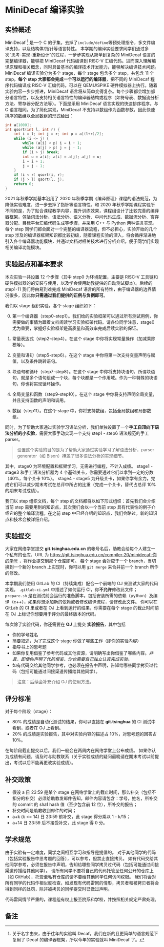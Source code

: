 # MiniDecaf 编译实验

## 实验概述
MiniDecaf [^1] 是一个 C 的子集，去掉了`include/define`等预处理指令，多文件编译支持，以及结构体/指针等语言特性。 本学期的编译实验要求同学们通过多次“思考-实现-重新设计”的过程，一步步实现从简单到复杂的 MiniDecaf 语言的完整编译器，能够把 MiniDecaf 代码编译到 RISC-V 汇编代码。进而深入理解编译原理和相关概念，同时具备基本的编译技术开发能力，能够解决编译技术问题。MiniDecaf 编译实验分为多个 stage，每个 stage 包含多个 step，共包含 11 个 step。**每个 step 大家都会完成一个可以运行的编译器**，把不同的 MiniDecaf 程序代码编译成 RISC-V 汇编代码，可以在 QEMU/SPIKE 硬件模拟器上执行。随着实验内容一步步推进，MiniDecaf 语言将从简单变得复杂。每个步骤都会增加部分语言特性，以及支持相关语言特性的编译器结构或程序（如符号表、数据流分析方法、寄存器分配方法等）。下面是采用 MiniDecaf 语言实现的快速排序程序，与 C 语言相同。为了简化实现，MiniDecaf 不支持以数组作为函数参数，因此快速排序的数组以全局数组的形式给出：

```c
int a[1000];
int qsort(int l, int r) {
    int i = l; int j = r; int p = a[(l+r)/2];
    while (i <= j) {
        while (a[i] < p) i = i + 1;        
        while (a[j] > p) j = j - 1;        
        if (i > j) break;        
        int u = a[i]; a[i] = a[j]; a[j] = u;        
        i = i + 1;        
        j = j - 1;    
    }    
    if (i < r) qsort(i, r);    
    if (j > l) qsort(l, j);    
    return 0;
}
```

2021 年秋季学期基本沿用了 2020 年秋季学期《编译原理》课程的语法规范，为降低实验难度，进一步去掉了指针等语言特性。和 2020 年秋季学期课程实验所不同的是，为了贴合课程教学内容，提升训练效果，课程组设计了比较完善的编译器框架，包括词法分析、语法分析、语义分析、中间代码生成、数据流分析、寄存器分配、目标平台汇编代码生成等步骤，并采用 C++ 与 Python 两种语言实现。每个 step 同学们都会面对一个完整的编译器流程，但不必担心，实验开始的几个 step 涉及的编译器框架知识都比较初级，随着课程实验的深入，将会循序渐进地引入各个编译器功能模块，并通过文档对相关技术进行分析介绍，便于同学们实现相关编译功能模块。

## 实验起点和基本要求

本次实验一共设置 12 个步骤（其中 step0 为环境配置，主要是 RISC-V 工具链和硬件模拟器的的安装与使用，以及学会使用助教提供的自动测试脚本）。后续的 step1-11 我们将由易到难完成 MiniDecaf 语言的所有特性，由于编译器的边界情况很多，因此你**只需通过我们提供的正例与负例即可**。

我们以 stage 组织实验，各个 stage 组织如下：

0. 第一个编译器（step0-step1）。我们给的实验框架可以通过所有测试用例，你需要做的事情为跟着文档阅读学习实验框架代码。请各位同学注意，stage0 尤为重要，掌握好实验框架是高质量和高效率完成后续实验的保证。

1. 常量表达式（step2-step4）。在这个 stage 中你将实现常量操作（加减乘除模等）。

2. 变量和语句（step5-step6）。在这个 stage 中你将第一次支持变量声明与赋值，以及条件跳转语句。

3. 块语句和循环（step7-step8）。在这个 stage 中你将支持块语句，所谓块语句，就是多个语句组成一个块，每个块都是一个作用域。作为一种特殊的块语句，你也将实现循环操作。

4. 全局变量和函数（step9-step10）。在这个 stage 中你将支持声明全局变量，并且支持函数的声明和调用。

5. 数组（step11）。在这个 stage 中，你将支持数组，包括全局数组和局部数组。

同时，为了帮助大家通过实验学习语法分析，我们单独设置了一个**手工自顶向下语法分析的小实验**，需要大家手动实现一个支持 step1 - step6 语法规范的手工 parser。

> 设置这个实验的目的是为了帮助大家通过实验学习了解语法分析，parser generator（如 Bison）掩盖了很多语法分析的实现细节。

其中，stage0 为环境配置和框架学习，无需进行编程，不计入成绩。
stage1 - stage3 和手工语法分析器为 4 个基础关卡，你需要通过它们以拿到一定的分数（40%，每个关卡 10%）。
stage4 - stage5 为升级关卡，如果你学有余力，完成它们可以减少期末考试在总评中所占的比重（完成一个关卡，替代占总评 10% 的期末考试成绩）。

我们以 step 组织文档，每个 step 的文档都将以如下形式组织：首先我们会介绍当前 step 需要用到的知识点，其次我们会以一个当前 step 具有代表性的例子介绍它的整个编译流程。在之前 step 中已经介绍的知识点，我们会略过，新的知识点和技术会被详细介绍。

## 实验提交

大家在网络学堂提交 **git.tsinghua.edu.cn** 的帐号名后，助教会给每个人建立一个私有的仓库，URL 为 https://git.tsinghua.edu.cn/compiler-20/minidecaf-你的学号 ，将作业提交到那个仓库即可。
每个 stage 会对应于一个 branch，当切换到一个新的 branch 上实现时，你可以用 `git merge` 来合并前一个 branch 所作的修改。

本学期我们使用 GitLab 的 CI（持续集成）配合一个前端的 OJ 来测试大家的代码实现。
`.gitlab-ci.yml` 中描述了如何运行 CI，你**不允许**修改此文件；
`prepare.sh` 是在测试前会运行的准备脚本，包括安装所需的依赖（python）及编译（c++），如果你想添加新的依赖或者修改编译流程，请修改此文件。
你可以在 GitLab 的 CI 里或者在 OJ 上看到运行的结果，你需要在每个 stage 的截止时间前在 OJ 上标记你想要用于评分的最终版本的代码。

每次除了实验代码，你还需要在 **OJ** 上提交 **实验报告**，其中包括
* 你的学号姓名
* 简要叙述，为了完成这个 stage 你做了哪些工作（即你的实验内容）
* 指导书上的思考题
* 如果你复用借鉴了参考代码或其他资源，请明确写出你借鉴了哪些内容。*并且，即使你声明了代码借鉴，你也需要自己独立认真完成实验。*
* 如有代码交给其他同学参考，也必须在报告中声明，告知给哪些同学拷贝过代码（包括可能通过间接渠道传播给其他同学）。

> 注意：后续会补充介绍 OJ 的使用方法。

## 评分标准

对于每个阶段（stage）：
* 80% 的成绩是自动化测试的结果，你可以直接在 **git.tsinghua** 的 CI 测试中看到，或者在 OJ 上看到。
* 20% 的成绩是实验报告，其中对实验内容的描述占 10%，对思考题的回答占 10%。

在每阶段截止提交以后，我们一般会在两周内在网络学堂上公布成绩。
如果你认为成绩有问题，请及时与助教联系（关于实验成绩的疑问最晚请在期末考试以前提出，考试以后不能再更改实验成绩）。

## 补交政策

* 假设 a 日 23:59 是某个 stage 在网络学堂上的截止时间，那么补交（包括不扣分的补交）必须给助教发邮件告知，邮件内容请包含：学号，姓名，所补交的 commit 的 sha1 hash 值（至少包含前 12 位），所补交的报告；
* 补交时间是助教收到邮件的时间；
* a+k (k <= 14) 日 23:59 前补交，此 stage 得分乘以 1 - k/15；
* a+14 日 23:59 后不接受补交，此 stage 得 0 分。

## 学术规范

由于实验有一定难度，同学之间相互学习和指导是提倡的。
对于其他同学的代码（包括实验报告中思考题的回答），可以参考，但禁止直接拷贝。
如有代码交给其他同学参考，必须在报告中声明，告知给哪些同学拷贝过代码（包括可能通过间接渠道传播给其他同学）。
请所有同学不要将自己的代码托管至任何公开的仓库上（如 GitHub），托管至私有仓库的请不要给其他同学任何访问权限。
我们将会对所有同学的代码作相似度检查，如发现有代码雷同的情形，拷贝者和被拷贝者将会得到同样的处罚，除非被拷贝的同学提交时已做过声明。

代码雷同情节严重的，课程组有权上报至院系和学校，并按照相关规定严肃处理。

## 备注
[^1]: 关于名字由来，由于往年的实验叫 Decaf，我们在新的且更简单的语言规范下复用了 Decaf 的编译器框架，所以今年的实验就叫 MiniDecaf 了。
